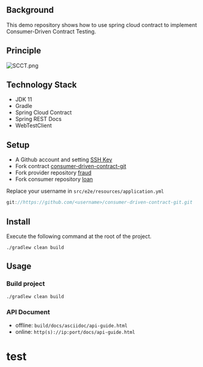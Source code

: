 ## Background

This demo repository shows how to use spring cloud contract to implement Consumer-Driven Contract Testing.

## Principle
![SCCT.png](https://p1-juejin.byteimg.com/tos-cn-i-k3u1fbpfcp/6e9876026dd14faf90161ceae9abd9be~tplv-k3u1fbpfcp-watermark.image)

## Technology Stack
- JDK 11
- Gradle
- Spring Cloud Contract
- Spring REST Docs
- WebTestClient

## Setup

- A Github account and setting [SSH Key](https://github.com/settings/keys)
- Fork contract [consumer-driven-contract-git](https://github.com/lynings/consumer-driven-contract-git)
- Fork provider repository [fraud](https://github.com/lynings/fraud)
- Fork consumer repository [loan](https://github.com/lynings/loan)
  
Replace your username in `src/e2e/resources/application.yml`

```gradle
git://https://github.com/<username>/consumer-driven-contract-git.git
```

## Install

Execute the following command at the root of the project.

```
./gradlew clean build
```

## Usage

### Build project

```
./gradlew clean build
```

### API Document

- offline:  `build/docs/asciidoc/api-guide.html`
- online:  `http(s)://ip:port/docs/api-guide.html`
# test